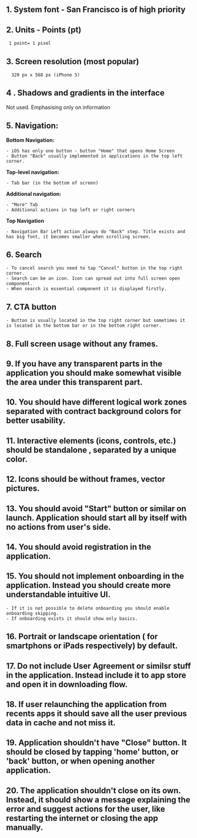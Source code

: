 ## 1. System font - San Francisco is of high priority

## 2. Units - Points (pt)

     1 point= 1 pixel

## 3. Screen resolution (most popular)

      320 px x 568 px (iPhone 5)

## 4 . Shadows and gradients in the interface

Not used. Emphasising only on information

## 5. Navigation:

__Bottom Navigation:__

    - iOS has only one button - button "Home" that opens Home Screen
    - Button "Back" usually implemented in applications in the top left corner.

__Top-level navigation:__

    - Tab bar (in the bottom of screen)

__Additional navigation:__

    - "More" Tab
    - Additional actions in top left or right corners

__Top Navigation__

    - Navigation Bar Left action always do "Back" step. Title exists and has big font, it becomes smaller when scrolling screen.

## 6. Search
    - To cancel search you need to tap "Cancel" button in the top right corner.
    - Search can be an icon. Icon can spread out into full screen open component.
    - When search is essential component it is displayed firstly.

## 7. CTA button
    - Button is usually located in the top right corner but sometimes it is located in the bottom bar or in the bottom right corner.

## 8. Full screen usage without any frames.

## 9. If you have any transparent parts in the application you should make somewhat visible the area under this transparent part.

## 10. You should have different logical work zones separated with contract background colors for better usability.

## 11. Interactive elements (icons, controls, etc.) should be standalone , separated by a unique color.

## 12. Icons should be without frames, vector pictures.

## 13. You should avoid "Start" button or similar on launch. Application should start all by itself with no actions from user's side.

## 14. You should avoid registration in the application.

## 15. You should not implement onboarding in the application. Instead you should create more understandable intuitive UI.
    - If it is not possible to delete onboarding you should enable onboarding skipping.
    - If onboarding exists it should show only basics.

## 16. Portrait or landscape orientation ( for smartphons or iPads respectively) by default.

## 17. Do not include User Agreement or similsr stuff in the application. Instead include it to app store and open it in downloading flow.

## 18. If user relaunching the application from recents apps it should save all the user previous data in cache and not miss it.

## 19. Application shouldn't have "Close" button. It should be closed by tapping 'home' button, or 'back' button, or when opening another application.

## 20. The application shouldn't close on its own. Instead, it should show a message explaining the error and suggest actions for the user, like restarting the internet or closing the app manually.
